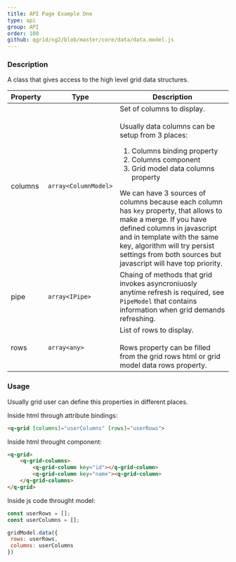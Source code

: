 ```yaml
---
title: API Page Example One
type: api
group: API
order: 100
github: qgrid/ng2/blob/master/core/data/data.model.js
---
```

### Description

A class that gives access to the high level grid data structures.

Property|Type|Description
---|---|---
columns|`array<ColumnModel>`|Set of columns to display.<br /><br />Usually data columns can be setup from 3 places:<ol><li>Columns binding property</li><li>Columns component</li><li>Grid model data columns property</li></ol>We can have 3 sources of columns because each column has `key` property, that allows to make a merge. If you have defined columns in javascript and in template with the same key, algorithm will try persist settings from both sources but javascript will have top priority.
pipe|`array<IPipe>`|Chaing of methods that grid invokes asyncroniuosly anytime refresh is required, see `PipeModel` that contains information when grid demands refreshing.
rows|`array<any>`|List of rows to display.<br /><br />Rows property can be filled from the grid rows html or grid model data rows property.

### Usage

Usually grid user can define this properties in different places.

Inside html through attribute bindings:

```html
<q-grid [columns]="userColumns" [rows]="userRows">
```

Inside html throught component:
```html
<q-grid>
	<q-grid-columns>
		<q-grid-column key="id"></q-grid-column>
		<q-grid-column key="name"><q-grid-column>
	</q-grid-columns>
</q-grid>
```

Inside js code throught model:
```javascript
const userRows = [];
const userColumns = [];

gridModel.data({
 rows: userRows,
 columns: userColumns
})
```
